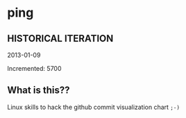 # ping

## HISTORICAL ITERATION
2013-01-09

Incremented: 5700

## What is this?? 
Linux skills to hack the github commit visualization chart `;-)`
